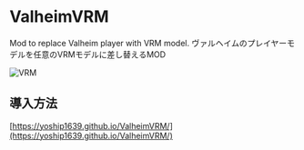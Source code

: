 # ValheimVRM

Mod to replace Valheim player with VRM model.
ヴァルヘイムのプレイヤーモデルを任意のVRMモデルに差し替えるMOD

![VRM](https://github.com/yoship1639/ValheimVRM/raw/master/img/img000.png)

## 導入方法

[https://yoship1639.github.io/ValheimVRM/](https://yoship1639.github.io/ValheimVRM/)